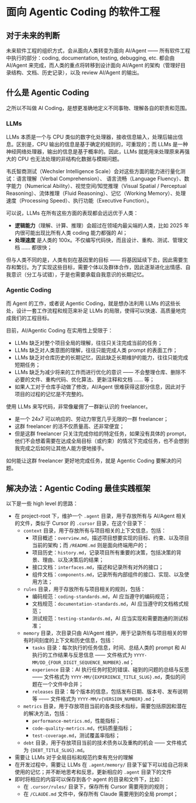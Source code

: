 # 面向 Agentic Coding 的软件工程

## 对于未来的判断

未来软件工程的组织方式，会从面向人类转变为面向 AI/Agent —— 所有软件工程中执行的部分：coding, documentation, testing, debugging, etc. 都会由 AI/Agent 来完成，而人类的重点将转移到设计面向 AI/Agent 的架构（管理好目录结构、文档、历史记录），以及 review AI/Agent 的输出。

## 什么是 Agentic Coding

之所以不叫做 AI Coding，是想更准确地定义不同事物、理解各自的职责和范围。

### LLMs

LLMs 本质是一个与 CPU 类似的数字化处理器，接收信息输入，处理后输出信息。区别是，CPU 输出的信息是基于确定的规则的，可重现的；而 LLMs 是一种神经网络处理器，输出的信息是基于概率的。因此，LLMs 就能用来处理原来再强大的 CPU 也无法处理的非结构化数据与模糊问题。

韦氏智商测试（Wechsler Intelligence Scale）会对这些方面的能力进行量化测试：语言理解（Verbal Comprehension）、 语言流畅（Language Fluency）、数字能力（Numerical Ability）、视觉空间/知觉推理（Visual Spatial / Perceptual Reasoning）、流体推理（Fluid Reasoning）、记忆（Working Memory）、处理速度（Processing Speed）、执行功能（Executive Function）。

可以说，LLMs 在所有这些方面的表现都会远远优于人类：

- **逻辑能力**（理解、计算、推理）会超过在领域内最尖端的人类，比如 2025 年内很可能出现比所有人类 coding 能力都强的 AI；
- **处理速度** 是人类的 100x。不仅编写代码快，而且设计、重构、测试、管理文档 …… 都很快；

但与人类不同的是，人类有刻在基因里的目标 —— 将基因延续下去，因此需要生存和繁衍。为了实现这些目标，需要个体以及群体合作，因此逐渐进化出情感、自我意识（分工与试错），于是也需要承载自我意识的长期记忆。

### Agentic Coding

而 Agent 的工作，或者说 Agentic Coding，就是想办法利用 LLMs 的这些长处，设计一套工作流程和规范来补足 LLMs 的局限，使得可以快速、高质量地完成我们的工程目标。

目前，AI/Agentic Coding 在实用性上受限于：

- LLMs 缺乏对整个项目全局的理解，往往只关注完成当前的任务；
- LLMs 缺乏对人类意图的理解，往往只能完成人类 prompt 的表面工作；
- LLMs 缺乏对仓库历史的长期记忆，因此缺乏长期维护的能力，往往只能完成短期任务；
- LLMs 缺乏为减少将来的工作而进行优化的意识 —— 不会整理仓库、删除不必要的文件、重构代码、优化算法、更新注释和文档 …… 等；
- 如果人工对于仓库手动做了修改，AI/Agent 很难获得这部分信息，因此对于项目的过程的记忆是不完整的。

使用 LLMs 来写代码，非常像雇佣了一群新认识的 freelancer。

- 是一个 24x7 可以响应的、劳动力带宽几乎无限的一群 freelancer；
- 这群 freelancer 的活不仅质量高、还非常便宜；
- 但是这群 freelancer 只关注完成你给的特定任务，如果没有具体的 prompt，他们不会想着需要在达成全局目标（或约束）的情况下完成任务，也不会想到我完成之后如何让其他人能方便地接手。

如何能让这群 freelancer 更好地完成任务，就是 Agentic Coding 要解决的问题。

## 解决办法：Agentic Coding 最佳实践框架

以下是一些 high level 的思路：

- 在 project-root 下，维护一个 `.agent` 目录，用于存放所有与 AI/Agent 相关的文件，类似于 Cursor 的 `.cursor` 目录，在这个目录下：
  - `context` 目录，用于存放所有与项目相关的上下文信息，包括：
    - 项目概述：`overview.md`，描述项目想要实现的目标、约束、以及项目当前的架构；而 `/README.md` 则是面向终端用户的；
    - 项目历史：`history.md`，记录项目所有重要的决策，包括决策的背景、理由、以及决策后的结果；
    - 接口文档：`interfaces.md`，描述和记录所有对外的接口；
    - 组件文档：`components.md`，记录所有内部组件的接口、实现、以及使用方法；
  - `rules` 目录，用于存放所有与项目相关的规则，包括：
    - 编码规范：`coding-standards.md`，AI 应当遵守的编码规范；
    - 文档规范：`documentation-standards.md`，AI 应当遵守的文档格式规范；
    - 测试规范：`testing-standards.md`，AI 应当实现和需要跑通的测试标准；
  - `memory` 目录，次目录只由 AI/Agent 维护，用于记录所有与项目相关的带有时间刻度的上下文和历史信息，包括：
    - `tasks` 目录：每次执行的任务信息，时间、总结人类的 prompt 和 AI 执行的工作结果与反思信息 —— 文件格式为 `YYYY-MM/DD_{FOUR_DIGIT_SEQUENCE_NUMBER}.md`；
    - `experience` 目录：AI 执行任务时犯的错误、碰到的问题的总结与反思 —— 文件格式为 `YYYY-MM/{EXPERIENCE_TITLE_SLUG}.md`，类似的问题在一个文件中合并；
    - `releases` 目录：每个版本的信息，包括发布日期、版本号、发布说明等 —— 文件格式为 `YYYY-MM/v{VERSION_NUMBER}.md`；
  - `metrics` 目录，用于存放项目当前的各类技术指标，需要包括原因和潜在的解决方法，包括：
    - `performance-metrics.md`，性能指标；
    - `code-quality-metrics.md`，代码质量指标；
    - `test-coverage.md`，测试覆盖率指标；
  - `debt` 目录，用于存放项目当前的技术债务以及重构的机会 —— 文件格式为 `{DEBT_TITLE_SLUG}.md`。
- 需要让 LLMs 对于全局目标和规范约束有充分的理解
- 在开发过程中，需要让 LLMs 在 `.agent/memory/` 目录下留下可以给自己将来使用的记忆；并不断地思考和反思，更新相应的 `.agent` 目录下的文件
- 即时将相应的内容可以保存到各个 agent 的目录和文件下，比如：
  - 在 `.cursor/rules/` 目录下，保存所有 Cursor 需要用到的规则；
  - 在 `/CLAUDE.md` 文件中，保存所有 Claude 需要用到的全局 prompt；
